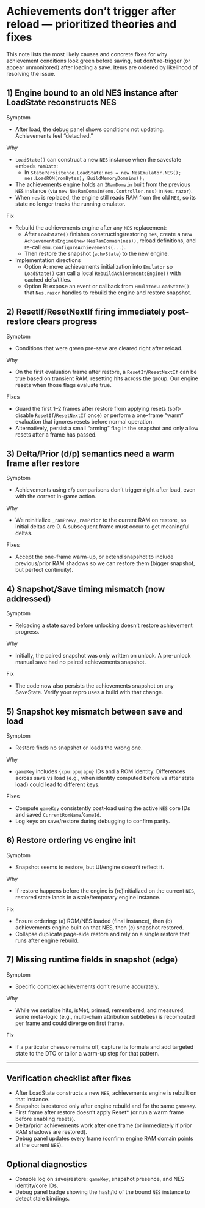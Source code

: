 # Achievements don’t trigger after reload — prioritized theories and fixes

This note lists the most likely causes and concrete fixes for why achievement conditions look green before saving, but don’t re-trigger (or appear unmonitored) after loading a save. Items are ordered by likelihood of resolving the issue.

## 1) Engine bound to an old NES instance after LoadState reconstructs NES

Symptom
- After load, the debug panel shows conditions not updating. Achievements feel “detached.”

Why
- `LoadState()` can construct a new `NES` instance when the savestate embeds `romData`:
  - In `StatePersistence.LoadState`: `nes = new NesEmulator.NES(); nes.LoadROM(romBytes); BuildMemoryDomains();`
- The achievements engine holds an `IRamDomain` built from the previous `NES` instance (via `new NesRamDomain(emu.Controller.nes)` in `Nes.razor`).
- When `nes` is replaced, the engine still reads RAM from the old `NES`, so its state no longer tracks the running emulator.

Fix
- Rebuild the achievements engine after any `NES` replacement:
  - After `LoadState()` finishes constructing/restoring `nes`, create a new `AchievementsEngine(new NesRamDomain(nes))`, reload definitions, and re-call `emu.ConfigureAchievements(...)`.
  - Then restore the snapshot (`achvState`) to the new engine.
- Implementation directions
  - Option A: move achievements initialization into `Emulator` so `LoadState()` can call a local `RebuildAchievementsEngine()` with cached defs/titles.
  - Option B: expose an event or callback from `Emulator.LoadState()` that `Nes.razor` handles to rebuild the engine and restore snapshot.

## 2) ResetIf/ResetNextIf firing immediately post-restore clears progress

Symptom
- Conditions that were green pre-save are cleared right after reload.

Why
- On the first evaluation frame after restore, a `ResetIf`/`ResetNextIf` can be true based on transient RAM, resetting hits across the group. Our engine resets when those flags evaluate true.

Fixes
- Guard the first 1–2 frames after restore from applying resets (soft-disable `ResetIf`/`ResetNextIf` once) or perform a one-frame “warm” evaluation that ignores resets before normal operation.
- Alternatively, persist a small “arming” flag in the snapshot and only allow resets after a frame has passed.

## 3) Delta/Prior (d/p) semantics need a warm frame after restore

Symptom
- Achievements using `d`/`p` comparisons don’t trigger right after load, even with the correct in-game action.

Why
- We reinitialize `_ramPrev/_ramPrior` to the current RAM on restore, so initial deltas are 0. A subsequent frame must occur to get meaningful deltas.

Fixes
- Accept the one-frame warm-up, or extend snapshot to include previous/prior RAM shadows so we can restore them (bigger snapshot, but perfect continuity).

## 4) Snapshot/Save timing mismatch (now addressed)

Symptom
- Reloading a state saved before unlocking doesn’t restore achievement progress.

Why
- Initially, the paired snapshot was only written on unlock. A pre-unlock manual save had no paired achievements snapshot.

Fix
- The code now also persists the achievements snapshot on any SaveState. Verify your repro uses a build with that change.

## 5) Snapshot key mismatch between save and load

Symptom
- Restore finds no snapshot or loads the wrong one.

Why
- `gameKey` includes `{cpu|ppu|apu}` IDs and a ROM identity. Differences across save vs load (e.g., when identity computed before vs after state load) could lead to different keys.

Fixes
- Compute `gameKey` consistently post-load using the active `NES` core IDs and saved `CurrentRomName`/`GameId`.
- Log keys on save/restore during debugging to confirm parity.

## 6) Restore ordering vs engine init

Symptom
- Snapshot seems to restore, but UI/engine doesn’t reflect it.

Why
- If restore happens before the engine is (re)initialized on the current `NES`, restored state lands in a stale/temporary engine instance.

Fix
- Ensure ordering: (a) ROM/NES loaded (final instance), then (b) achievements engine built on that NES, then (c) snapshot restored.
- Collapse duplicate page-side restore and rely on a single restore that runs after engine rebuild.

## 7) Missing runtime fields in snapshot (edge)

Symptom
- Specific complex achievements don’t resume accurately.

Why
- While we serialize hits, isMet, primed, remembered, and measured, some meta-logic (e.g., multi-chain attribution subtleties) is recomputed per frame and could diverge on first frame.

Fix
- If a particular cheevo remains off, capture its formula and add targeted state to the DTO or tailor a warm-up step for that pattern.

---

## Verification checklist after fixes
- After LoadState constructs a new `NES`, achievements engine is rebuilt on that instance.
- Snapshot is restored only after engine rebuild and for the same `gameKey`.
- First frame after restore doesn’t apply Reset* (or run a warm frame before enabling resets).
- Delta/prior achievements work after one frame (or immediately if prior RAM shadows are restored).
- Debug panel updates every frame (confirm engine RAM domain points at the current `NES`).

## Optional diagnostics
- Console log on save/restore: `gameKey`, snapshot presence, and NES identity/core IDs.
- Debug panel badge showing the hash/id of the bound `NES` instance to detect stale bindings.